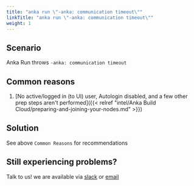 ```yaml
---
title: "anka run \"-anka: communication timeout\""
linkTitle: "anka run \"-anka: communication timeout\""
weight: 1
---
```


## Scenario

Anka Run throws `-anka: communication timeout`

## Common reasons

1. [No active/logged in (to UI) user, Autologin disabled, and a few other prep steps aren't performed]({{< relref "intel/Anka Build Cloud/preparing-and-joining-your-nodes.md" >}})

## Solution

See above `Common Reasons` for recommendations

## Still experiencing problems?

Talk to us! we are available via [slack](https://slack.veertu.com/) or [email](mailto:support@veertu.com)

